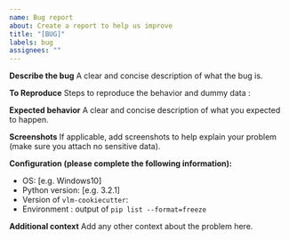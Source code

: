 ```yaml
---
name: Bug report
about: Create a report to help us improve
title: "[BUG]"
labels: bug
assignees: ""
---
```


**Describe the bug**
A clear and concise description of what the bug is.

**To Reproduce**
Steps to reproduce the behavior and dummy data :

**Expected behavior**
A clear and concise description of what you expected to happen.

**Screenshots**
If applicable, add screenshots to help explain your problem (make sure you attach no sensitive data).

**Configuration (please complete the following information):**

- OS: [e.g. Windows10]
- Python version: [e.g. 3.2.1]
- Version of `vlm-cookiecutter`:
- Environment : output of `pip list --format=freeze`

**Additional context**
Add any other context about the problem here.
